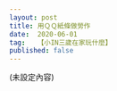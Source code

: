 ```yaml
---
layout: post
title: 用ＱＱ紙條做勞作
date:  2020-06-01
tag:   【小IN三歲在家玩什麼】
published: false 
---
```

(未設定內容)

